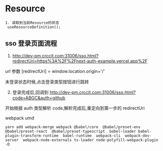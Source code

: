 # Resource

```
1. 读取到当前Resource的状态
 useResourceDefinition();
```

## sso 登录页面流程

1. http://dev-pm.crccit.com:31006/sso.html?redirectUri=https%3A%2F%2Fnext-auth-example.vercel.app%2F

url 参数
[redirectUri] = window.location.origin+'/'

未登录状态时候,点击登录类型按钮进行跳转

2. 登录完成后,回调到 http://dev-pm.crccit.com:31006/sso.html?code=ABGC&auth=github

开始根据 auth 类型解析 code,解析完成后,重定向到第一步的 redirectUri

webpack umd

```
yarn add webpack-merge webpack @babel/core  @babel/preset-env @babel/preset-react  @babel/preset-typescript  babel-loader babel-plugin-transform-runtime  babel-runtime  webpack-cli  webpack-dev-server  webpack-node-externals ts-loader node-polyfill-webpack-plugin  -D
```
